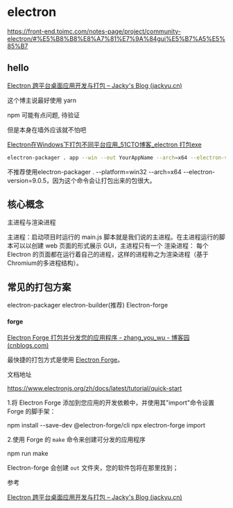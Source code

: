 # electron

https://front-end.toimc.com/notes-page/project/community-electron/#%E5%B8%B8%E8%A7%81%E7%9A%84gui%E5%B7%A5%E5%85%B7

## hello

[Electron 跨平台桌面应用开发与打包 – Jacky's Blog (jackyu.cn)](https://jackyu.cn/tech/electron-vue-app/)

这个博主说最好使用 yarn 

npm 可能有点问题, 待验证

但是本身在墙外应该就不怕吧

[Electron在Windows下打包不同平台应用_51CTO博客_electron 打包exe](https://blog.51cto.com/u_15127808/5510142)

```bash
electron-packager . app --win --out YourAppName --arch=x64 --electron-version 9.0.5 --overwrite --ignore=node_modules

```

不推荐使用​​electron-packager . --platform=win32 --arch=x64 --electron-version=9.0.5​​，因为这个命令会让打包出来的包很大。





## 核心概念

主进程与渲染进程

主进程：启动项目时运行的 main.js 脚本就是我们说的主进程。在主进程运行的脚本可以以创建 web 页面的形式展示 GUI，主进程只有一个
渲染进程： 每个 Electron 的页面都在运行着自己的进程，这样的进程称之为渲染进程（基于Chromium的多进程结构）。

## 常见的打包方案

electron-packager
electron-builder(推荐)
Electron-forge



#### forge

[Electron Forge 打包并分发您的应用程序 - zhang_you_wu - 博客园 (cnblogs.com)](https://www.cnblogs.com/zhangyouwu/p/17149767.html)

最快捷的打包方式是使用 [Electron Forge](https://www.electronforge.io/)。

文档地址

https://www.electronjs.org/zh/docs/latest/tutorial/quick-start

1.将 Electron Forge 添加到您应用的开发依赖中，并使用其"import"命令设置 Forge 的脚手架：

npm install --save-dev @electron-forge/cli
npx electron-forge import

2.使用 Forge 的 `make` 命令来创建可分发的应用程序

npm run make

Electron-forge 会创建 `out` 文件夹，您的软件包将在那里找到；

参考

[Electron 跨平台桌面应用开发与打包 – Jacky's Blog (jackyu.cn)](https://jackyu.cn/tech/electron-vue-app/)